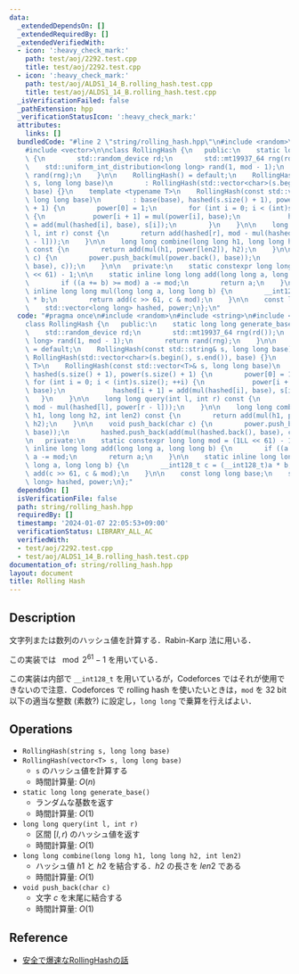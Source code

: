```yaml
---
data:
  _extendedDependsOn: []
  _extendedRequiredBy: []
  _extendedVerifiedWith:
  - icon: ':heavy_check_mark:'
    path: test/aoj/2292.test.cpp
    title: test/aoj/2292.test.cpp
  - icon: ':heavy_check_mark:'
    path: test/aoj/ALDS1_14_B.rolling_hash.test.cpp
    title: test/aoj/ALDS1_14_B.rolling_hash.test.cpp
  _isVerificationFailed: false
  _pathExtension: hpp
  _verificationStatusIcon: ':heavy_check_mark:'
  attributes:
    links: []
  bundledCode: "#line 2 \"string/rolling_hash.hpp\"\n#include <random>\n#include <string>\n\
    #include <vector>\n\nclass RollingHash {\n   public:\n    static long long generate_base()\
    \ {\n        std::random_device rd;\n        std::mt19937_64 rng(rd());\n    \
    \    std::uniform_int_distribution<long long> rand(1, mod - 1);\n        return\
    \ rand(rng);\n    }\n\n    RollingHash() = default;\n    RollingHash(const std::string&\
    \ s, long long base)\n        : RollingHash(std::vector<char>(s.begin(), s.end()),\
    \ base) {}\n    template <typename T>\n    RollingHash(const std::vector<T>& s,\
    \ long long base)\n        : base(base), hashed(s.size() + 1), power(s.size()\
    \ + 1) {\n        power[0] = 1;\n        for (int i = 0; i < (int)s.size(); ++i)\
    \ {\n            power[i + 1] = mul(power[i], base);\n            hashed[i + 1]\
    \ = add(mul(hashed[i], base), s[i]);\n        }\n    }\n\n    long long query(int\
    \ l, int r) const {\n        return add(hashed[r], mod - mul(hashed[l], power[r\
    \ - l]));\n    }\n\n    long long combine(long long h1, long long h2, int len2)\
    \ const {\n        return add(mul(h1, power[len2]), h2);\n    }\n\n    void push_back(char\
    \ c) {\n        power.push_back(mul(power.back(), base));\n        hashed.push_back(add(mul(hashed.back(),\
    \ base), c));\n    }\n\n   private:\n    static constexpr long long mod = (1LL\
    \ << 61) - 1;\n\n    static inline long long add(long long a, long long b) {\n\
    \        if ((a += b) >= mod) a -= mod;\n        return a;\n    }\n\n    static\
    \ inline long long mul(long long a, long long b) {\n        __int128_t c = (__int128_t)a\
    \ * b;\n        return add(c >> 61, c & mod);\n    }\n\n    const long long base;\n\
    \    std::vector<long long> hashed, power;\n};\n"
  code: "#pragma once\n#include <random>\n#include <string>\n#include <vector>\n\n\
    class RollingHash {\n   public:\n    static long long generate_base() {\n    \
    \    std::random_device rd;\n        std::mt19937_64 rng(rd());\n        std::uniform_int_distribution<long\
    \ long> rand(1, mod - 1);\n        return rand(rng);\n    }\n\n    RollingHash()\
    \ = default;\n    RollingHash(const std::string& s, long long base)\n        :\
    \ RollingHash(std::vector<char>(s.begin(), s.end()), base) {}\n    template <typename\
    \ T>\n    RollingHash(const std::vector<T>& s, long long base)\n        : base(base),\
    \ hashed(s.size() + 1), power(s.size() + 1) {\n        power[0] = 1;\n       \
    \ for (int i = 0; i < (int)s.size(); ++i) {\n            power[i + 1] = mul(power[i],\
    \ base);\n            hashed[i + 1] = add(mul(hashed[i], base), s[i]);\n     \
    \   }\n    }\n\n    long long query(int l, int r) const {\n        return add(hashed[r],\
    \ mod - mul(hashed[l], power[r - l]));\n    }\n\n    long long combine(long long\
    \ h1, long long h2, int len2) const {\n        return add(mul(h1, power[len2]),\
    \ h2);\n    }\n\n    void push_back(char c) {\n        power.push_back(mul(power.back(),\
    \ base));\n        hashed.push_back(add(mul(hashed.back(), base), c));\n    }\n\
    \n   private:\n    static constexpr long long mod = (1LL << 61) - 1;\n\n    static\
    \ inline long long add(long long a, long long b) {\n        if ((a += b) >= mod)\
    \ a -= mod;\n        return a;\n    }\n\n    static inline long long mul(long\
    \ long a, long long b) {\n        __int128_t c = (__int128_t)a * b;\n        return\
    \ add(c >> 61, c & mod);\n    }\n\n    const long long base;\n    std::vector<long\
    \ long> hashed, power;\n};"
  dependsOn: []
  isVerificationFile: false
  path: string/rolling_hash.hpp
  requiredBy: []
  timestamp: '2024-01-07 22:05:53+09:00'
  verificationStatus: LIBRARY_ALL_AC
  verifiedWith:
  - test/aoj/2292.test.cpp
  - test/aoj/ALDS1_14_B.rolling_hash.test.cpp
documentation_of: string/rolling_hash.hpp
layout: document
title: Rolling Hash
---
```


## Description

文字列または数列のハッシュ値を計算する．Rabin-Karp 法に用いる．

この実装では $\mod 2^{61} - 1$ を用いている．

この実装は内部で `__int128_t` を用いているが，Codeforces ではそれが使用できないので注意．Codeforces で rolling hash を使いたいときは，`mod` を 32 bit 以下の適当な整数 (素数?) に設定し，`long long` で乗算を行えばよい．

## Operations

- `RollingHash(string s, long long base)`
- `RollingHash(vector<T> s, long long base)`
    - `s` のハッシュ値を計算する
    - 時間計算量: $O(n)$
- `static long long generate_base()`
    - ランダムな基数を返す
    - 時間計算量: $O(1)$
- `long long query(int l, int r)`
    - 区間 $[l, r)$ のハッシュ値を返す
    - 時間計算量: $O(1)$
- `long long combine(long long h1, long long h2, int len2)`
    - ハッシュ値 $h1$ と $h2$ を結合する．$h2$ の長さを $len2$ である
    - 時間計算量: $O(1)$
- `void push_back(char c)`
    - 文字 $c$ を末尾に結合する
    - 時間計算量: $O(1)$

## Reference

- [安全で爆速なRollingHashの話](https://qiita.com/keymoon/items/11fac5627672a6d6a9f6)